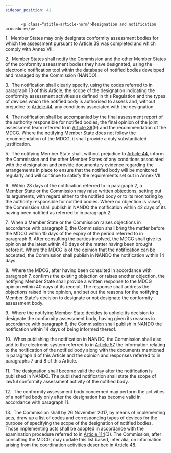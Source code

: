 ```yaml
---
sidebar_position: 41
---
```

           <p class="stitle-article-norm">Designation and notification procedure</p>
   <p class="norm">1.&nbsp;&nbsp;Member&nbsp;States may only designate 
conformity assessment bodies for which the assessment pursuant to 
<a href='../CHAPTER IV/Article 39 - Assessment of the application'> Article 39</a> was completed and which comply with Annex&nbsp;VII.</p>
   <p class="norm">2.&nbsp;&nbsp;Member&nbsp;States shall notify the 
Commission and the other Member&nbsp;States of the conformity assessment
 bodies they have designated, using the electronic notification tool 
within the database of notified bodies developed and managed by the 
Commission&nbsp;(NANDO).</p>
   <p class="norm">3.&nbsp;&nbsp;The notification shall clearly specify,
 using the codes referred to in paragraph&nbsp;13 of this Article, the 
scope of the designation indicating the conformity assessment activities
 as defined in this Regulation and the types of devices which the 
notified body is authorised to assess and, without prejudice to 
<a href='../CHAPTER IV/Article 44 - Monitoring and reassessment of notified bodies'> Article 44</a>, any conditions associated with the designation.</p>
   <p class="norm">4.&nbsp;&nbsp;The notification shall be accompanied 
by the final assessment report of the authority responsible for notified
 bodies, the final opinion of the joint assessment team referred to in 
<a href='../CHAPTER IV/Article 39 - Assessment of the application'> Article 39</a>(9) and the recommendation of the MDCG. Where the 
notifying Member&nbsp;State does not follow the recommendation of the 
MDCG, it shall provide a duly substantiated justification.</p>
   <p class="norm">5.&nbsp;&nbsp;The notifying Member&nbsp;State shall, 
without prejudice to <a href='../CHAPTER IV/Article 44 - Monitoring and reassessment of notified bodies'> Article 44</a>, inform the Commission and the 
other Member&nbsp;States of any conditions associated with the 
designation and provide documentary evidence regarding the arrangements 
in place to ensure that the notified body will be monitored regularly 
and will continue to satisfy the requirements set out in Annex&nbsp;VII.</p>
   <p class="norm">6.&nbsp;&nbsp;Within 28 days of the notification 
referred to in paragraph&nbsp;2, a Member&nbsp;State or the Commission 
may raise written objections, setting out its arguments, with regard 
either to the notified body or to its monitoring by the authority 
responsible for notified bodies. Where no objection is raised, the 
Commission shall publish in NANDO the notification within 42 days of its
 having been notified as referred to in paragraph&nbsp;2.</p>
   <p class="norm">7.&nbsp;&nbsp;When a Member&nbsp;State or the 
Commission raises objections in accordance with paragraph&nbsp;6, the 
Commission shall bring the matter before the MDCG within 10 days of the 
expiry of the period referred to in paragraph&nbsp;6. After consulting 
the parties involved, the MDCG shall give its opinion at the latest 
within 40 days of the matter having been brought before it. Where the 
MDCG is of the opinion that the notification can be accepted, the 
Commission shall publish in NANDO the notification within 14 days.</p>
   <p class="norm">8.&nbsp;&nbsp;Where the MDCG, after having been 
consulted in accordance with paragraph&nbsp;7, confirms the existing 
objection or raises another objection, the notifying Member&nbsp;State 
shall provide a written response to the MDCG opinion within 40&nbsp;days
 of its receipt. The response shall address the objections raised in the
 opinion, and set out the reasons for the notifying Member&nbsp;State's 
decision to designate or not designate the conformity assessment body.</p>
   <p class="norm">9.&nbsp;&nbsp;Where the notifying Member&nbsp;State 
decides to uphold its decision to designate the conformity assessment 
body, having given its reasons in accordance with paragraph&nbsp;8, the 
Commission shall publish in NANDO the notification within 14 days of 
being informed thereof.</p>
   <p class="norm">10.&nbsp;&nbsp;When publishing the notification in 
NANDO, the Commission shall also add to the electronic system referred 
to in <a href='../CHAPTER V/Article 57 - Electronic system on notified bodies and on certificates of conformity'> Article 57</a> the information relating to the notification of 
the notified body along with the documents mentioned in paragraph&nbsp;4
 of this Article&nbsp;and the opinion and responses referred to in 
paragraphs 7 and 8 of this Article.</p>
   <p class="norm">11.&nbsp;&nbsp;The designation shall become valid the
 day after the notification is published in NANDO. The published 
notification shall state the scope of lawful conformity assessment 
activity of the notified body.</p>
   <p class="norm">12.&nbsp;&nbsp;The conformity assessment body 
concerned may perform the activities of a notified body only after the 
designation has become valid in accordance with paragraph&nbsp;11.</p>
   <p class="norm">13.&nbsp;&nbsp;The Commission shall by 26 November 
2017, by means of implementing acts, draw up a list of codes and 
corresponding types of devices for the purpose of specifying the scope 
of the designation of notified bodies. Those implementing acts shall be 
adopted in accordance with the examination procedure referred to in 
<a href='../CHAPTER X/Article 114 - Committee procedure'> Article 114</a>(3). The Commission, after consulting the MDCG, may 
update this list based, <span class="italics">inter&nbsp;alia</span>, on information arising from the coordination activities described in <a href='../CHAPTER IV/Article 48 - Peer review and exchange of experience between authorities responsible for notified bodies'> Article 48</a>.</p>